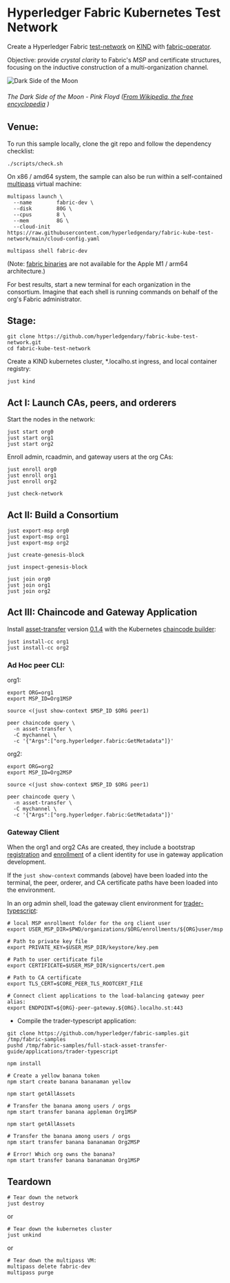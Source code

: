 # Hyperledger Fabric Kubernetes Test Network

Create a 
Hyperledger Fabric [test-network](https://github.com/hyperledger/fabric-samples/tree/main/test-network) 
on [KIND](https://kind.sigs.k8s.io) 
with [fabric-operator](https://github.com/hyperledger-labs/fabric-operator).  

Objective:  provide _crystal clarity_ to Fabric's _MSP_ and certificate structures, 
focusing on the inductive construction of a multi-organization channel.

![Dark Side of the Moon](https://upload.wikimedia.org/wikipedia/en/3/3b/Dark_Side_of_the_Moon.png)
###### The Dark Side of the Moon - Pink Floyd ([From Wikipedia, the free encyclopedia](https://en.wikipedia.org/wiki/File:Dark_Side_of_the_Moon.png) )


## Venue:

To run this sample locally, clone the git repo and follow the dependency checklist:
```shell
./scripts/check.sh
```

On x86 / amd64 system, the sample can also be run within a self-contained
[multipass](https://multipass.run/install) virtual machine:  
```shell
multipass launch \
  --name        fabric-dev \
  --disk        80G \
  --cpus        8 \
  --mem         8G \
  --cloud-init  https://raw.githubusercontent.com/hyperledgendary/fabric-kube-test-network/main/cloud-config.yaml
```
```shell
multipass shell fabric-dev
```

(Note: [fabric binaries](https://github.com/hyperledger/fabric/releases/) are not available for the Apple M1 / arm64 
architecture.)

For best results, start a new terminal for each organization in the consortium.  Imagine that each
shell is running commands on behalf of the org's Fabric administrator.


## Stage:

```shell
git clone https://github.com/hyperledgendary/fabric-kube-test-network.git
cd fabric-kube-test-network
```

Create a KIND kubernetes cluster, *.localho.st ingress, and local container registry: 
```shell
just kind 
```


## Act I: Launch CAs, peers, and orderers

Start the nodes in the network: 
```shell
just start org0
just start org1
just start org2
```

Enroll admin, rcaadmin, and gateway users at the org CAs: 
```shell
just enroll org0
just enroll org1
just enroll org2
```

```shell
just check-network
```

## Act II: Build a Consortium

```shell
just export-msp org0
just export-msp org1
just export-msp org2
```

```shell
just create-genesis-block

just inspect-genesis-block
```

```shell
just join org0
just join org1
just join org2
```


## Act III: Chaincode and Gateway Application 

Install [asset-transfer](https://github.com/hyperledger/fabric-samples/tree/main/full-stack-asset-transfer-guide/contracts/asset-transfer-typescript)
version [0.1.4](https://github.com/hyperledgendary/full-stack-asset-transfer-guide/releases/tag/v0.1.4) with the
Kubernetes [chaincode builder](https://github.com/hyperledger-labs/fabric-builder-k8s):

```shell
just install-cc org1
just install-cc org2
```

### Ad Hoc peer CLI: 

org1: 
```shell
export ORG=org1
export MSP_ID=Org1MSP 

source <(just show-context $MSP_ID $ORG peer1)

peer chaincode query \
  -n asset-transfer \
  -C mychannel \
  -c '{"Args":["org.hyperledger.fabric:GetMetadata"]}'  
```

org2: 
```shell
export ORG=org2
export MSP_ID=Org2MSP 

source <(just show-context $MSP_ID $ORG peer1) 

peer chaincode query \
  -n asset-transfer \
  -C mychannel \
  -c '{"Args":["org.hyperledger.fabric:GetMetadata"]}' 
```



### Gateway Client

When the org1 and org2 CAs are created, they include a bootstrap [registration](organizations/org1/org1-ca.yaml#L50-L52) 
and [enrollment](organizations/org1/enroll.sh#L48) of a client identity for use in gateway application development.

If the `just show-context` commands (above) have been loaded into the terminal, the peer, orderer, and
CA certificate paths have been loaded into the environment.

In an org admin shell, load the gateway client environment for [trader-typescript](https://github.com/hyperledger/fabric-samples/tree/main/full-stack-asset-transfer-guide/applications/trader-typescript): 
```shell
# local MSP enrollment folder for the org client user
export USER_MSP_DIR=$PWD/organizations/$ORG/enrollments/${ORG}user/msp

# Path to private key file 
export PRIVATE_KEY=$USER_MSP_DIR/keystore/key.pem

# Path to user certificate file
export CERTIFICATE=$USER_MSP_DIR/signcerts/cert.pem

# Path to CA certificate
export TLS_CERT=$CORE_PEER_TLS_ROOTCERT_FILE

# Connect client applications to the load-balancing gateway peer alias:
export ENDPOINT=${ORG}-peer-gateway.${ORG}.localho.st:443
```

- Compile the trader-typescript application:
```shell
git clone https://github.com/hyperledger/fabric-samples.git /tmp/fabric-samples 
pushd /tmp/fabric-samples/full-stack-asset-transfer-guide/applications/trader-typescript

npm install
``` 

```shell
# Create a yellow banana token
npm start create banana bananaman yellow

npm start getAllAssets

# Transfer the banana among users / orgs 
npm start transfer banana appleman Org1MSP

npm start getAllAssets

# Transfer the banana among users / orgs 
npm start transfer banana bananaman Org2MSP

# Error! Which org owns the banana? 
npm start transfer banana bananaman Org1MSP
```


## Teardown

```shell
# Tear down the network 
just destroy
```
or
```shell
# Tear down the kubernetes cluster
just unkind
```

or 
```shell
# Tear down the multipass VM: 
multipass delete fabric-dev
multipass purge 
```
